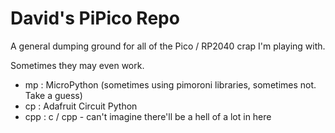 # David's PiPico Repo

A general dumping ground for all of the Pico / RP2040 crap I'm playing with.

Sometimes they may even work.

* mp : MicroPython (sometimes using pimoroni libraries, sometimes not. Take a guess)
* cp : Adafruit Circuit Python
* cpp : c / cpp - can't imagine there'll be a hell of a lot in here